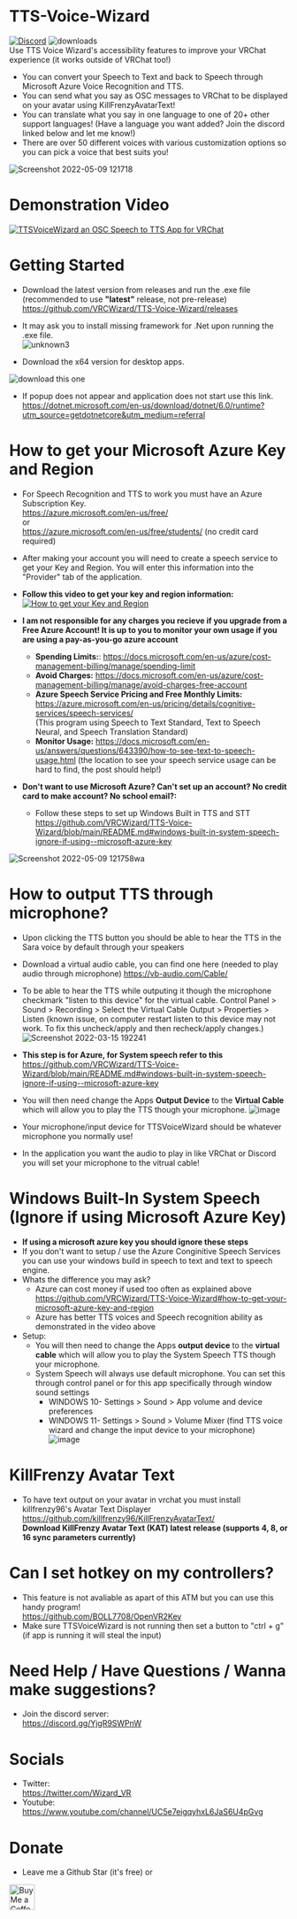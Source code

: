 # TTS-Voice-Wizard
[![Discord](https://img.shields.io/discord/681732152517591048?label=Discord)](https://discord.gg/YjgR9SWPnW) 
![downloads](https://img.shields.io/github/downloads/VRCWizard/TTS-Voice-Wizard/total?label=Downloads) <br />
Use TTS Voice Wizard's accessibility features to improve your VRChat experience (it works outside of VRChat too!)<br />
* You can convert your Speech to Text and back to Speech through Microsoft Azure Voice Recognition and TTS.<br />
* You can send what you say as OSC messages to VRChat to be displayed on your avatar using KillFrenzyAvatarText!<br />
* You can translate what you say in one language to one of 20+ other support languages! (Have a language you want added? Join the discord linked below and let me know!) <br />
* There are over 50 different voices with various customization options so you can pick a voice that best suits you! <br />

![Screenshot 2022-05-09 121718](https://user-images.githubusercontent.com/101527472/167462899-f954be86-4914-4d23-a38c-9b2b4259cffb.png)
# Demonstration Video


[![TTSVoiceWizard an OSC Speech to TTS App for VRChat](https://user-images.githubusercontent.com/101527472/181857099-15efc1ec-863d-4e1c-90aa-a5d8c432ca0b.png)](https://youtu.be/wBRUcx9EWes "TTSVoiceWizard an OSC Speech to TTS App for VRChat")

# Getting Started
- Download the latest version from releases and run the .exe file (recommended to use **"latest"** release, not pre-release) <br />
https://github.com/VRCWizard/TTS-Voice-Wizard/releases <br />

- It may ask you to install missing framework for .Net upon running the .exe file.<br />
![unknown3](https://user-images.githubusercontent.com/101527472/161798516-682fba28-e549-40fe-83c3-2f1e0c18fd2f.png)

- Download the x64 version for desktop apps.<br />

![download this one](https://user-images.githubusercontent.com/101527472/161798523-48efb29a-81a6-4ac5-acaf-45a33a857b73.png)

- If popup does not appear and application does not start use this link. https://dotnet.microsoft.com/en-us/download/dotnet/6.0/runtime?utm_source=getdotnetcore&utm_medium=referral

# How to get your Microsoft Azure Key and Region
- For Speech Recognition and TTS to work you must have an Azure Subscription Key. <br />
https://azure.microsoft.com/en-us/free/ <br />
or <br />
https://azure.microsoft.com/en-us/free/students/ (no credit card required)<br />

- After making your account you will need to create a speech service to get your Key and Region. You will enter this information into the "Provider" tab of the application. <br />
- **Follow this video to get your key and region information:**<br />
[![How to get your Key and Region](https://user-images.githubusercontent.com/101527472/181855148-a90bdabb-f997-4e5e-b574-d32b6bbe3035.png)](https://youtube.com/clip/Ugkxe7HlljnV9iwlI7AnAOx6YJSDus7K1GZF "How to get your Key and Region")

- **I am not responsible for any charges you recieve if you upgrade from a Free Azure Account! It is up to you to monitor your own usage if you are using a pay-as-you-go azure account** <br />
    - **Spending Limits:**: https://docs.microsoft.com/en-us/azure/cost-management-billing/manage/spending-limit  <br />
    - **Avoid Charges:** https://docs.microsoft.com/en-us/azure/cost-management-billing/manage/avoid-charges-free-account <br />
    - **Azure Speech Service Pricing and Free Monthly Limits:**  https://azure.microsoft.com/en-us/pricing/details/cognitive-services/speech-services/ <br />
(This program using Speech to Text Standard, Text to Speech Neural, and Speech Translation Standard)
    - **Monitor Usage:** https://docs.microsoft.com/en-us/answers/questions/643390/how-to-see-text-to-speech-usage.html (the location to see your speech service usage can be hard to find, the post should help!)

- **Don't want to use Microsoft Azure? Can't set up an account? No credit card to make account? No school email?:** 
    -  Follow these steps to set up Windows Built in TTS and STT https://github.com/VRCWizard/TTS-Voice-Wizard/blob/main/README.md#windows-built-in-system-speech-ignore-if-using--microsoft-azure-key


![Screenshot 2022-05-09 121758wa](https://user-images.githubusercontent.com/101527472/167463062-909190bb-eec0-42f3-a985-7e7c714782bb.png)


# How to output TTS through microphone?
- Upon clicking the TTS button you should be able to hear the TTS in the Sara voice by default through your speakers

- Download a virtual audio cable, you can find one here (needed to play audio through microphone) https://vb-audio.com/Cable/


- To be able to hear the TTS while outputing it though the microphone checkmark "listen to this device" for the virtual cable.
Control Panel > Sound > Recording > Select the Virtual Cable Output > Properties > Listen
(known issue, on computer restart listen to this device may not work. To fix this uncheck/apply and then recheck/apply changes.)
![Screenshot 2022-03-15 192241](https://user-images.githubusercontent.com/101527472/158493212-8b1db84b-bf10-45ae-bca4-71c858113bb9.jpg)

- **This step is for Azure, for System speech refer to this** https://github.com/VRCWizard/TTS-Voice-Wizard/blob/main/README.md#windows-built-in-system-speech-ignore-if-using--microsoft-azure-key
- You will then need change the Apps **Output Device**  to the **Virtual Cable** which will allow you to play the TTS though your microphone. 
![image](https://user-images.githubusercontent.com/101527472/170846684-cd7d01f7-f2fa-4a05-aea6-ec8653d3a58d.png)

- Your microphone/input device for TTSVoiceWizard should be whatever microphone you normally use!
- In the application you want the audio to play in like VRChat or Discord you will set your microphone to the vitrual cable!

# Windows Built-In System Speech (Ignore if using  Microsoft Azure Key)
- **If using a microsoft azure key you should ignore these steps**
- If you don't want to setup / use the Azure Conginitive Speech Services you can use your windows build in speech to text and text to speech engine. <br />
- Whats the difference you may ask?
    -  Azure can cost money if used too often as explained above https://github.com/VRCWizard/TTS-Voice-Wizard#how-to-get-your-microsoft-azure-key-and-region
    -  Azure has better TTS voices and Speech recognition ability as demonstrated in the video above
- Setup: 
    - You will then need to change the Apps **output device**  to the **virtual cable** which will allow you to play the System Speech TTS though your microphone.
    - System Speech will always use default microphone. You can set this through control panel or for this app specifically through window sound settings
        - WINDOWS 10- Settings > Sound > App volume and device preferences
        - WINDOWS 11- Settings > Sound > Volume Mixer
        (find TTS voice wizard and change the input device to your microphone)
    ![image](https://user-images.githubusercontent.com/101527472/182208586-3d159102-45c0-4317-be47-be9957bd77f2.png)


# KillFrenzy Avatar Text
- To have text output on your avatar in vrchat you must install killfrenzy96's Avatar Text Displayer <br />
https://github.com/killfrenzy96/KillFrenzyAvatarText/ <br />
**Download KillFrenzy Avatar Text (KAT) latest release (supports 4, 8, or 16 sync parameters currently)**

# Can I set hotkey on my controllers?
- This feature is not avaliable as apart of this ATM but you can use this handy program! <br />
https://github.com/BOLL7708/OpenVR2Key <br />
- Make sure TTSVoiceWizard is not running then set a button to "ctrl + g" (if app is running it will steal the input)<br />

# Need Help / Have Questions / Wanna make suggestions?
- Join the discord server: <br />
https://discord.gg/YjgR9SWPnW <br />

# Socials
-  Twitter:<br />
https://twitter.com/Wizard_VR <br />
-  Youtube:<br />
https://www.youtube.com/channel/UC5e7eigqyhxL6JaS6U4pGvg <br />


# Donate
- Leave me a Github Star (it's free) or <br />

<a href='https://ko-fi.com/ttsvoicewizard' target='_blank'><img height='35' style='border:0px;height:46px;' src='https://az743702.vo.msecnd.net/cdn/kofi3.png?v=0' border='0' alt='Buy Me a Coffee at ko-fi.com' /> <br />



